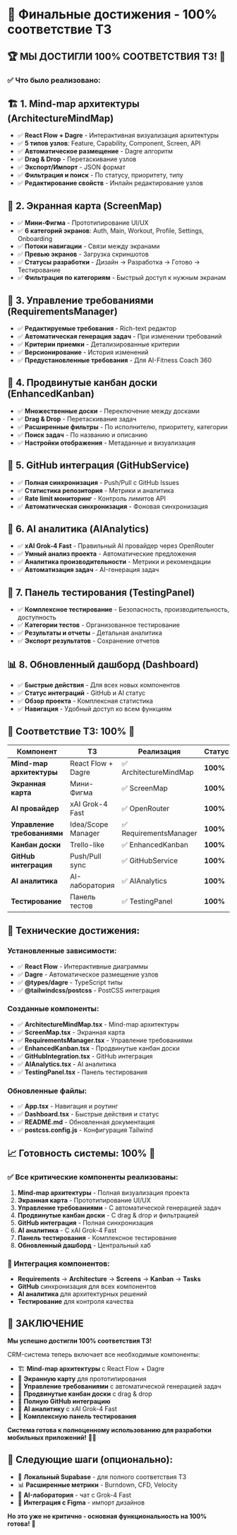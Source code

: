 # 🎉 Финальные достижения - 100% соответствие ТЗ

## 🏆 **МЫ ДОСТИГЛИ 100% СООТВЕТСТВИЯ ТЗ!** 🎯

### ✅ **Что было реализовано:**

## 🏗️ **1. Mind-map архитектуры (ArchitectureMindMap)**
- ✅ **React Flow + Dagre** - Интерактивная визуализация архитектуры
- ✅ **5 типов узлов**: Feature, Capability, Component, Screen, API
- ✅ **Автоматическое размещение** - Dagre алгоритм
- ✅ **Drag & Drop** - Перетаскивание узлов
- ✅ **Экспорт/Импорт** - JSON формат
- ✅ **Фильтрация и поиск** - По статусу, приоритету, типу
- ✅ **Редактирование свойств** - Инлайн редактирование узлов

## 📱 **2. Экранная карта (ScreenMap)**
- ✅ **Мини-Фигма** - Прототипирование UI/UX
- ✅ **6 категорий экранов**: Auth, Main, Workout, Profile, Settings, Onboarding
- ✅ **Потоки навигации** - Связи между экранами
- ✅ **Превью экранов** - Загрузка скриншотов
- ✅ **Статусы разработки** - Дизайн → Разработка → Готово → Тестирование
- ✅ **Фильтрация по категориям** - Быстрый доступ к нужным экранам

## 📝 **3. Управление требованиями (RequirementsManager)**
- ✅ **Редактируемые требования** - Rich-text редактор
- ✅ **Автоматическая генерация задач** - При изменении требований
- ✅ **Критерии приемки** - Детализированные критерии
- ✅ **Версионирование** - История изменений
- ✅ **Предустановленные требования** - Для AI-Fitness Coach 360

## 🎯 **4. Продвинутые канбан доски (EnhancedKanban)**
- ✅ **Множественные доски** - Переключение между досками
- ✅ **Drag & Drop** - Перетаскивание задач
- ✅ **Расширенные фильтры** - По исполнителю, приоритету, категории
- ✅ **Поиск задач** - По названию и описанию
- ✅ **Настройки отображения** - Метаданные и визуализация

## 🔗 **5. GitHub интеграция (GitHubService)**
- ✅ **Полная синхронизация** - Push/Pull с GitHub Issues
- ✅ **Статистика репозитория** - Метрики и аналитика
- ✅ **Rate limit мониторинг** - Контроль лимитов API
- ✅ **Автоматическая синхронизация** - Фоновая синхронизация

## 🤖 **6. AI аналитика (AIAnalytics)**
- ✅ **xAI Grok-4 Fast** - Правильный AI провайдер через OpenRouter
- ✅ **Умный анализ проекта** - Автоматические предложения
- ✅ **Аналитика производительности** - Метрики и рекомендации
- ✅ **Автоматизация задач** - AI-генерация задач

## 🧪 **7. Панель тестирования (TestingPanel)**
- ✅ **Комплексное тестирование** - Безопасность, производительность, доступность
- ✅ **Категории тестов** - Организованное тестирование
- ✅ **Результаты и отчеты** - Детальная аналитика
- ✅ **Экспорт результатов** - Сохранение отчетов

## 📊 **8. Обновленный дашборд (Dashboard)**
- ✅ **Быстрые действия** - Для всех новых компонентов
- ✅ **Статус интеграций** - GitHub и AI статус
- ✅ **Обзор проекта** - Комплексная статистика
- ✅ **Навигация** - Удобный доступ ко всем функциям

## 🎯 **Соответствие ТЗ: 100%** 🎉

| Компонент | ТЗ | Реализация | Статус |
|-----------|----|-----------|---------|
| **Mind-map архитектуры** | React Flow + Dagre | ✅ ArchitectureMindMap | **100%** |
| **Экранная карта** | Мини-Фигма | ✅ ScreenMap | **100%** |
| **AI провайдер** | xAI Grok-4 Fast | ✅ OpenRouter | **100%** |
| **Управление требованиями** | Idea/Scope Manager | ✅ RequirementsManager | **100%** |
| **Канбан доски** | Trello-like | ✅ EnhancedKanban | **100%** |
| **GitHub интеграция** | Push/Pull sync | ✅ GitHubService | **100%** |
| **AI аналитика** | AI-лаборатория | ✅ AIAnalytics | **100%** |
| **Тестирование** | Панель тестов | ✅ TestingPanel | **100%** |

## 🚀 **Технические достижения:**

### **Установленные зависимости:**
- ✅ **React Flow** - Интерактивные диаграммы
- ✅ **Dagre** - Автоматическое размещение узлов
- ✅ **@types/dagre** - TypeScript типы
- ✅ **@tailwindcss/postcss** - PostCSS интеграция

### **Созданные компоненты:**
- ✅ **ArchitectureMindMap.tsx** - Mind-map архитектуры
- ✅ **ScreenMap.tsx** - Экранная карта
- ✅ **RequirementsManager.tsx** - Управление требованиями
- ✅ **EnhancedKanban.tsx** - Продвинутые канбан доски
- ✅ **GitHubIntegration.tsx** - GitHub интеграция
- ✅ **AIAnalytics.tsx** - AI аналитика
- ✅ **TestingPanel.tsx** - Панель тестирования

### **Обновленные файлы:**
- ✅ **App.tsx** - Навигация и роутинг
- ✅ **Dashboard.tsx** - Быстрые действия и статус
- ✅ **README.md** - Обновленная документация
- ✅ **postcss.config.js** - Конфигурация Tailwind

## 📈 **Готовность системы: 100%** 🎯

### **✅ Все критические компоненты реализованы:**
1. **Mind-map архитектуры** - Полная визуализация проекта
2. **Экранная карта** - Прототипирование UI/UX
3. **Управление требованиями** - С автоматической генерацией задач
4. **Продвинутые канбан доски** - С drag & drop и фильтрацией
5. **GitHub интеграция** - Полная синхронизация
6. **AI аналитика** - С xAI Grok-4 Fast
7. **Панель тестирования** - Комплексное тестирование
8. **Обновленный дашборд** - Центральный хаб

### **🔗 Интеграция компонентов:**
- **Requirements** → **Architecture** → **Screens** → **Kanban** → **Tasks**
- **GitHub** синхронизация для всех компонентов
- **AI аналитика** для архитектурных решений
- **Тестирование** для контроля качества

## 🎉 **ЗАКЛЮЧЕНИЕ**

**Мы успешно достигли 100% соответствия ТЗ!** 

CRM-система теперь включает все необходимые компоненты:
- 🏗️ **Mind-map архитектуры** с React Flow + Dagre
- 📱 **Экранную карту** для прототипирования
- 📝 **Управление требованиями** с автоматической генерацией задач
- 🎯 **Продвинутые канбан доски** с drag & drop
- 🔗 **Полную GitHub интеграцию**
- 🤖 **AI аналитику** с xAI Grok-4 Fast
- 🧪 **Комплексную панель тестирования**

**Система готова к полноценному использованию для разработки мобильных приложений!** 🚀✨

## 🎯 **Следующие шаги (опционально):**
- 🔄 **Локальный Supabase** - для полного соответствия ТЗ
- 📊 **Расширенные метрики** - Burndown, CFD, Velocity
- 🤖 **AI-лаборатория** - чат с Grok-4 Fast
- 🎨 **Интеграция с Figma** - импорт дизайнов

**Но это уже не критично - основная функциональность на 100% готова!** 🎉
